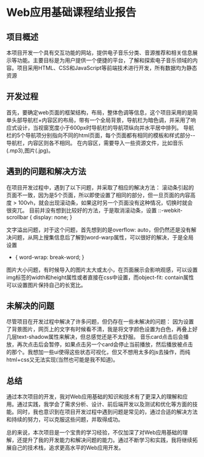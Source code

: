 # Web应用基础课程结业报告

## 项目概述
本项目开发一个具有交互功能的网站，提供电子音乐分类、音源推荐和相关信息展示等功能。主要目标是为用户提供一个便捷的平台，了解和探索电子音乐领域的内容。项目采用HTML、CSS和JavaScript等前端技术进行开发，所有数据均为静态资源

## 开发过程
首先，要确定web页面的框架结构，布局，整体色调等信息，这个项目采用的是简单头部导航栏+内容区的布局，带有一个全局背景，导航栏为暗色调，并采用了响应式设计，当视窗宽度小于600px时导航栏的导航项纵向并水平居中排列。
导航栏的5个导航项分别指向不同的html页面，每个页面都有相同的模板和样式部分--导航栏，内容区则各不相同。
在内容区，需要导入一些资源文件，比如音乐(.mp3),图片(.jpg)。

## 遇到的问题和解决方法
在项目开发过程中，遇到了以下问题，并采取了相应的解决方法：
滚动条引起的页面不一致，因为是5个页面，所以即使设置了相同的部分，但一旦页面的内容高度 > 100vh，就会出现滚动条，如果这时另一个页面没有这种情况，切换时就会很突兀。 目前并没有想到比较好的方法，于是取消滚动条，设置
::-webkit-scrollbar {
  display: none;
}

文字溢出问题，对于这个问题，首先想到的是overflow: auto，但仍然还是没有解决问题，从网上搜集信息后了解到word-warp属性，可以很好的解决，于是全局设置
* {
  word-wrap: break-word;
}

图片大小问题，有时候导入的图片太大或太小，在页面展示会影响观感，可以设置img标签的width和height属性或者直接在css中设置，而object-fit: contain属性可以设置图片保持自己的长宽比。

## 未解决的问题
尽管项目在开发过程中解决了许多问题，但仍存在一些未解决的问题：
因为设置了背景图片，网页上的文字有时候看不清，我是将文字颜色设置为白色，再叠上好几层text-shadow属性来解决，但总感觉还是不太舒服。
音乐card点击后会播放，再次点击后会暂停，如果点击另一个card会停止当前播放，然后播放被点击的那个。我想加一些ui使得这些状态可视化，但又不想用太多的js去操作，而纯html+css又无法实现(当然也可能是我不知道)。

## 总结
通过本次项目的开发，我对Web应用基础的知识和技术有了更深入的理解和应用。通过实践，我学会了需求分析、设计、前后端开发以及测试和优化等方面的技能。同时，我也意识到在项目开发过程中遇到问题是常见的，通过合适的解决方法和持续的努力，可以克服这些问题，并取得成功。

总的来说，本次项目是一个宝贵的学习经验，不仅加深了对Web应用基础的理解，还提升了我的开发能力和解决问题的能力。通过不断学习和实践，我将继续拓展自己的技术栈，追求更高水平的Web应用开发。